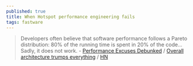 ```yaml
---
published: true
title: When Hotspot performance engineering fails
tags: fastware
---
```

> Developers often believe that software performance follows a Pareto distribution: 80% of the running time is spent in 20% of the code... Sadly, it does not work. - [Performance Excuses Debunked](https://www.youtube.com/watch?v=x2EOOJg8FkA) / [Overall architecture trumps everything](https://lemire.me/blog/2023/04/27/hotspot-performance-engineering-fails/) / [HN](https://news.ycombinator.com/item?id=35730764)